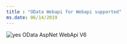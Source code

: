 ```yaml
---
title : "OData Webapi for Webapi supported"
ms.date: 06/14/2019
---
```

 ![yes](/odata/assets/doc-assets/yes.png) OData AspNet WebApi V6